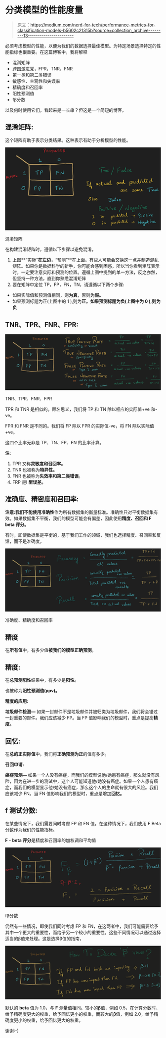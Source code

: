 # 分类模型的性能度量

> 原文：<https://medium.com/nerd-for-tech/performance-metrics-for-classification-models-b5602c21315b?source=collection_archive---------13----------------------->

必须考虑模型的性能，以便为我们的数据选择最佳模型。为特定场景选择特定的性能指标也很重要。在这篇博客中，我将解释

*   混淆矩阵
*   跨国激进党，FPR，TNR，FNR
*   第一类和第二类错误
*   敏感性、主观性和失误率
*   精确度和召回率
*   阳性预测值
*   fβ分数

以及何时使用它们。看起来是一长串？但这是一个简短的博客。

## 混淆矩阵:

这个矩阵有助于表示分类结果。这种表示有助于分析模型的性能。

![](img/3e7c5ddf72152c61eddc3f3bd7fcd169.png)

混淆矩阵

在构建混淆矩阵时，遵循以下步骤以避免混淆，

1.  上图**“实际”**在左边，**“预测”**在上面。有些人可能会交换这一点并制造混乱矩阵。如果你是数据科学的新手，你可能会感到困惑，所以当你看到矩阵表示时，一定要注意实际和预测的位置。遵循上图中提到的单一方法，反之亦然，但坚持一种方法，直到你熟悉混淆矩阵
2.  要在矩阵中定位 TP，FP，FN，TN，请遵循以下两个步骤:

*   如果实际值和预测值相同，则**为真**，否则**为假。**
*   如果预测标题为正(上图中的 1 ),则为**正。**如果预测标题为负(上图中为 0 ),则为**负**

## TNR、TPR、FNR、FPR:

![](img/c8c8e0f462a00a59745be118f611f0a2.png)

TNR、TPR、FNR、FPR

TPR 和 TNR 是相似的。顾名思义，我们将 TP 和 TN 除以相应的实际值+ve 和-ve。

FPR 和 FNR 是不同的。我们将 FP 除以 FPR 的实际值-ve，将 FN 除以实际值+ve。

这四个比率无非是 TP、TN、FP、FN 的比率计算。

**注:**

1.  TPR 又称**灵敏度和召回率。**
2.  TNR 也被称为**特异性。**
3.  FNR 也被称为**失效率和第二类错误**。
4.  FRP 是**I 型误差。**

## **准确度、精密度和召回率:**

**注意:**我们不能使用**准确性**作为所有数据集的衡量标准。准确性只对平衡数据集有效。如果数据集不平衡，我们的模型可能会有偏差，因此使用**精度、召回和 F beta 评分。**

有时，即使数据集是平衡的，基于我们工作的领域，我们也选择精度、召回率和反馈，而不是准确度。

![](img/9d38b9fdef4ede1f7093c9353dbd5643.png)

准确度、精确度和召回率

## **精度**

在**所有值**中，有多少值**被我们的模型正确预测**。

## **精度:**

在**总预测阳性**结果中，有多少是**阳性。**

也被称为**阳性预测值(ppv)。**

**精度的应用:**

**垃圾邮件检测—** 如果一封邮件不是垃圾邮件并被归类为垃圾邮件，我们将会错过一封重要的邮件。我们应该减少 FP。当 FP 值影响我们的模型时，重点是提高**精度。**

## 回忆:

在**总的正实际值**中，我们将**正确预测为正**的值有多少。

**召回申请:**

**癌症预测—** 如果一个人没有癌症，而我们的模型说他/她患有癌症，那么就没有风险，因为在进一步的测试中，这个人可能知道他/她没有癌症。如果一个人患有癌症，而我们的模型显示他/她没有癌症，那么这个人的生命就有很大的风险。我们应该减少 FN。当 FN 值影响我们的模型时，重点是增加**回忆。**

## f 测试分数:

在某些情况下，我们需要同时考虑 FP 和 FN 值。在这种情况下，我们使用 F Beta 分数作为我们的性能指标。

**F** - **beta 评分**是精度和召回率的加权调和平均值

![](img/3ffa102a85ed8dd5f8d39ac7f145e612.png)

fβ分数

仍然有一些情况，即使我们同时考虑 FP 和 FN，在这两者中，我们可能需要给予其中一个更大的重要性，而给予另一个较小的重要性。这些不同情况可以通过选择适当的β值来处理。这是选择β值的指南，

![](img/f6c6eecf5a49731a1657eefd34eca6a0.png)

默认的 **beta** 值为 1.0，与 **F** 测量值相同。较小的**β**值，例如 0.5，在计算分数时，给予精确度更大的权重，给予回忆更小的权重，而较大的**β**值，例如 2.0，给予精确度更小的权重，给予回忆更大的权重。

谢谢:-)
